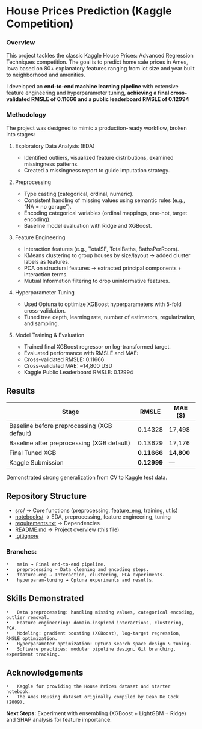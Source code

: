 # House Prices Prediction (Kaggle Competition)

### Overview
This project tackles the classic Kaggle House Prices: Advanced Regression Techniques competition.
The goal is to predict home sale prices in Ames, Iowa based on 80+ explanatory features ranging from lot size and year built to neighborhood and amenities.

I developed an **end-to-end machine learning pipeline** with extensive feature engineering and hyperparameter tuning, **achieving a final cross-validated RMSLE of 0.11666 and a public leaderboard RMSLE of 0.12994**


### Methodology

The project was designed to mimic a production-ready workflow, broken into stages:

1.	Exploratory Data Analysis (EDA)

	  -	Identified outliers, visualized feature distributions, examined missingness patterns.
	  -	Created a missingness report to guide imputation strategy.
   
3.	Preprocessing

	  -	Type casting (categorical, ordinal, numeric).
	  -	Consistent handling of missing values using semantic rules (e.g., “NA = no garage”).
	  -	Encoding categorical variables (ordinal mappings, one-hot, target encoding).
	  -	Baseline model evaluation with Ridge and XGBoost.
   
5.	Feature Engineering

	  -	Interaction features (e.g., TotalSF, TotalBaths, BathsPerRoom).
	  -	KMeans clustering to group houses by size/layout → added cluster labels as features.
	  -	PCA on structural features → extracted principal components + interaction terms.
	  -	Mutual Information filtering to drop uninformative features.

7.	Hyperparameter Tuning

	  -	Used Optuna to optimize XGBoost hyperparameters with 5-fold cross-validation.
	  -	Tuned tree depth, learning rate, number of estimators, regularization, and sampling.
   
9.	Model Training & Evaluation

	  -	Trained final XGBoost regressor on log-transformed target.
	  -	Evaluated performance with RMSLE and MAE:
	  -	Cross-validated RMSLE: 0.11666
	  -	Cross-validated MAE: ~14,800 USD
	  -	Kaggle Public Leaderboard RMSLE: 0.12994



## Results

| Stage                    | RMSLE   | MAE ($)   |
|---------------------------|---------|-----------|
| Baseline before preprocessing (XGB default)    | 0.14328   | 17,498    |
| Baseline after preprocessing (XGB default)    | 0.13629   | 17,176    |
| Final Tuned XGB           | **0.11666** | **14,800** |
| Kaggle Submission         | **0.12999** | — |

Demonstrated strong generalization from CV to Kaggle test data.


## Repository Structure
- [src/](src) → Core functions (preprocessing, feature_eng, training, utils)
- [notebooks/](notebooks) → EDA, preprocessing, feature engineering, tuning
- [requirements.txt](requirements.txt) → Dependencies
- [README.md](README.md) → Project overview (this file)
- [.gitignore](.gitignore)


### Branches:
	•	main → Final end-to-end pipeline.
	•	preprocessing → Data cleaning and encoding steps.
	•	feature-eng → Interaction, clustering, PCA experiments.
	•	hyperparam-tuning → Optuna experiments and results.


## Skills Demonstrated
	•	Data preprocessing: handling missing values, categorical encoding, outlier removal.
	•	Feature engineering: domain-inspired interactions, clustering, PCA.
	•	Modeling: gradient boosting (XGBoost), log-target regression, RMSLE optimization.
	•	Hyperparameter optimization: Optuna search space design & tuning.
	•	Software practices: modular pipeline design, Git branching, experiment tracking.


## Acknowledgements
	•	Kaggle for providing the House Prices dataset and starter notebook.
	•	The Ames Housing dataset originally compiled by Dean De Cock (2009).


**Next Steps:** Experiment with ensembling (XGBoost + LightGBM + Ridge) and SHAP analysis for feature importance.

